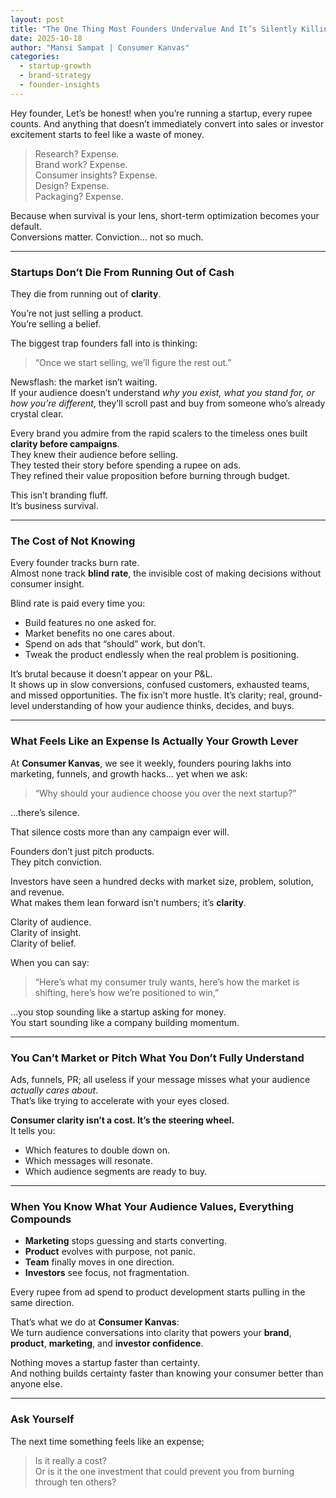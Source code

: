 ```yaml
---
layout: post
title: "The One Thing Most Founders Undervalue And It’s Silently Killing Your Growth"
date: 2025-10-18
author: "Mansi Sampat | Consumer Kanvas"
categories:
  - startup-growth
  - brand-strategy
  - founder-insights
---
```


Hey founder, Let’s be honest! when you’re running a startup, every rupee counts.
And anything that doesn’t immediately convert into sales or investor excitement starts to feel like a waste of money.

> Research? Expense.  
> Brand work? Expense.  
> Consumer insights? Expense.  
> Design? Expense.  
> Packaging? Expense.  

Because when survival is your lens, short-term optimization becomes your default.  
Conversions matter. Conviction… not so much.  

---

### Startups Don’t Die From Running Out of Cash  
They die from running out of **clarity**.  

You’re not just selling a product.  
You’re selling a belief.  

The biggest trap founders fall into is thinking:  

> “Once we start selling, we’ll figure the rest out.”  

Newsflash: the market isn’t waiting.  
If your audience doesn’t understand *why you exist, what you stand for, or how you’re different*, they’ll scroll past and buy from someone who’s already crystal clear.  

Every brand you admire from the rapid scalers to the timeless ones built **clarity before campaigns**.  
They knew their audience before selling.  
They tested their story before spending a rupee on ads.  
They refined their value proposition before burning through budget.  

This isn’t branding fluff.  
It’s business survival.  

---

### The Cost of Not Knowing  

Every founder tracks burn rate.  
Almost none track **blind rate**, the invisible cost of making decisions without consumer insight.  

Blind rate is paid every time you:  
- Build features no one asked for.  
- Market benefits no one cares about.  
- Spend on ads that “should” work, but don’t.  
- Tweak the product endlessly when the real problem is positioning.  

It’s brutal because it doesn’t appear on your P&L.  
It shows up in slow conversions, confused customers, exhausted teams, and missed opportunities.
The fix isn’t more hustle.
It’s clarity; real, ground-level understanding of how your audience thinks, decides, and buys.

---

### What Feels Like an Expense Is Actually Your Growth Lever  

At **Consumer Kanvas**, we see it weekly, founders pouring lakhs into marketing, funnels, and growth hacks… yet when we ask:  

> “Why should your audience choose you over the next startup?”  

…there’s silence.  

That silence costs more than any campaign ever will.  

Founders don’t just pitch products.  
They pitch conviction.  

Investors have seen a hundred decks with market size, problem, solution, and revenue.  
What makes them lean forward isn’t numbers; it’s **clarity**.  

Clarity of audience.  
Clarity of insight.  
Clarity of belief.  

When you can say:  

> “Here’s what my consumer truly wants, here’s how the market is shifting, here’s how we’re positioned to win,”  

…you stop sounding like a startup asking for money.  
You start sounding like a company building momentum.  

---

### You Can’t Market or Pitch What You Don’t Fully Understand  

Ads, funnels, PR; all useless if your message misses what your audience *actually cares about*.  
That’s like trying to accelerate with your eyes closed.  

**Consumer clarity isn’t a cost. It’s the steering wheel.**  
It tells you:  
- Which features to double down on.  
- Which messages will resonate.  
- Which audience segments are ready to buy.  

---

### When You Know What Your Audience Values, Everything Compounds  

- **Marketing** stops guessing and starts converting.  
- **Product** evolves with purpose, not panic.  
- **Team** finally moves in one direction.  
- **Investors** see focus, not fragmentation.  

Every rupee from ad spend to product development starts pulling in the same direction.  

That’s what we do at **Consumer Kanvas**:  
We turn audience conversations into clarity that powers your **brand**, **product**, **marketing**, and **investor confidence**.  

Nothing moves a startup faster than certainty.  
And nothing builds certainty faster than knowing your consumer better than anyone else.  

---

### Ask Yourself  

The next time something feels like an expense;  

> Is it really a cost?  
> Or is it the one investment that could prevent you from burning through ten others?  

